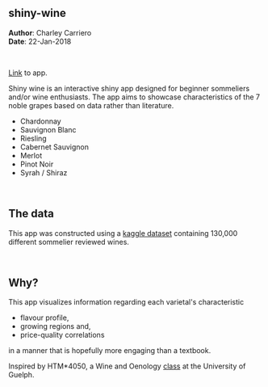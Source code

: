 ## shiny-wine

**Author**: Charley Carriero <br/>
**Date**: 22-Jan-2018

<br/>

[Link](https://charcarriero.shinyapps.io/noble-grapes/) to app.

Shiny wine is an interactive shiny app designed for beginner sommeliers and/or wine enthusiasts. The app aims to showcase characteristics of the 7 noble grapes based on data rather than literature. 

* Chardonnay
* Sauvignon Blanc
* Riesling
* Cabernet Sauvignon
* Merlot
* Pinot Noir
* Syrah / Shiraz

<br/>

## The data

This app was constructed using a [kaggle dataset](https://www.kaggle.com/zynicide/wine-reviews/data) containing 130,000 different sommelier reviewed wines.

<br/>

## Why?

This app visualizes information regarding each varietal's characteristic 

* flavour profile,
* growing regions and, 
* price-quality correlations 

in a manner that is hopefully more engaging than a textbook. 

Inspired by HTM*4050, a Wine and Oenology [class](https://www.uoguelph.ca/registrar/calendars/undergraduate/2017-2018/courses/htm4050.shtml) at the University of Guelph.

